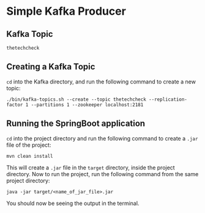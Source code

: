 # Simple Kafka Producer

## Kafka Topic

```shell
thetechcheck
```

## Creating a Kafka Topic

```cd``` into the Kafka directory, and run the following command to create a new topic:

```shell
./bin/kafka-topics.sh --create --topic thetechcheck --replication-factor 1 --partitions 1 --zookeeper localhost:2181
```

## Running the SpringBoot application

```cd``` into the project directory and run the following command to create a ```.jar``` file of the project:

```shell
mvn clean install
```

This will create a ```.jar``` file in the ```target``` directory, inside the project directory. Now to run the project, run the following command from the same project directory:

```shell
java -jar target/<name_of_jar_file>.jar
```

You should now be seeing the output in the terminal.
